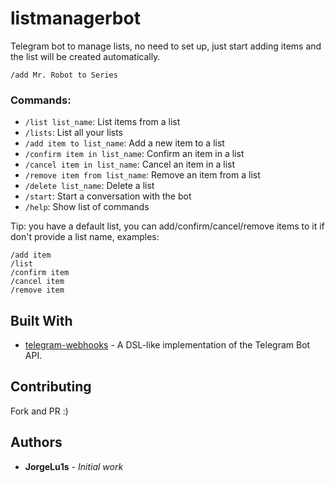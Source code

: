 # listmanagerbot
Telegram bot to manage lists, no need to set up, just start adding items and the list will be created automatically.

```
/add Mr. Robot to Series
```

###  Commands:
 
- `/list list_name`: List items from a list
- `/lists`: List all your lists
- `/add item to list_name`: Add a new item to a list
- `/confirm item in list_name`: Confirm an item in a list
- `/cancel item in list_name`: Cancel an item in a list
- `/remove item from list_name`: Remove an item from a list
- `/delete list_name`: Delete a list
- `/start`: Start a conversation with the bot
- `/help`: Show list of commands

Tip: you have a default list, you can add/confirm/cancel/remove items to it if don't provide a list name, examples:
```
/add item
/list
/confirm item
/cancel item
/remove item
```

## Built With

* [telegram-webhooks](https://github.com/ChaosSteffen/telegram-webhooks) - A DSL-like implementation of the Telegram Bot API.

## Contributing

Fork and PR :)

## Authors

* **JorgeLu1s** - *Initial work*
